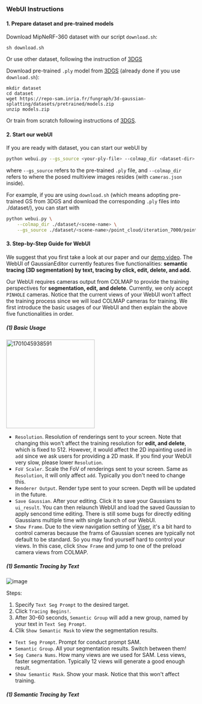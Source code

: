 ### WebUI Instructions

#### 1. Prepare dataset and pre-trained models
Download MipNeRF-360 dataset with our script `download.sh`:
```
sh download.sh
```
Or use other dataset, following the instruction of [3DGS](https://github.com/graphdeco-inria/gaussian-splatting#processing-your-own-scenes)


Download pre-trained `.ply` model from [3DGS](https://github.com/graphdeco-inria/gaussian-splatting#evaluation) (already done if you use `download.sh`):
```
mkdir dataset
cd dataset
wget https://repo-sam.inria.fr/fungraph/3d-gaussian-splatting/datasets/pretrained/models.zip
unzip models.zip
```
Or train from scratch following instructions of [3DGS](https://github.com/graphdeco-inria/gaussian-splatting#running).

#### 2. Start our webUI
If you are ready with dataset, you can start our webUI by
```bash
python webui.py --gs_source <your-ply-file> --colmap_dir <dataset-dir>
```
where `--gs_source` refers to the pre-trained `.ply` file, and `--colmap_dir` refers to where the posed multiview images resides (with `cameras.json` inside).


For example, if you are using `download.sh` (which means adopting pre-trained GS from 3DGS and download the corresponding `.ply` files into ./dataset/<scene-name>), you can start with
```bash
python webui.py \
    --colmap_dir ./dataset/<scene-name> \
    --gs_source ./dataset/<scene-name>/point_cloud/iteration_7000/point_cloud.ply
```
#### 3. Step-by-Step Guide for WebUI
We suggest that you first take a look at our paper and our [demo video](https://www.youtube.com/watch?v=TdZIICSFqsU&ab_channel=YiwenChen).
The WebUI of GaussianEditor currently features five functionalities: <b>semantic tracing (3D segmentation) by text, tracing by click, edit, delete, and add.</b>

Our WebUI requires cameras output from COLMAP to provide the training perspectives for <b>segmentation, edit, and delete</b>. Currently, we only accept `PINHOLE` cameras. Notice that the current views of your WebUI won't affect the training process since we will load COLMAP cameras for training. We first introduce the basic usages of our WebUI and then explain the above five functionalities in order.

##### (1) Basic Usage
<img width="235" alt="1701045938591" src="https://github.com/buaacyw/GaussianEditor/assets/52091468/bcb8ef14-651b-47d8-b816-064ed72cab8c">

- `Resolution`. Resolution of renderings sent to your screen. Note that changing this won't affect the training resolution for <b>edit, and delete</b>, which is fixed to 512. However, it would affect the 2D inpainting used in `add` since we ask users for providing a 2D mask. If you find your WebUI very slow, please lower `Resolution`.
- `FoV Scaler`. Scale the FoV of renderings sent to your screen. Same as `Resolution`, it will only affect `add`. Typically you don't need to change this.
- `Renderer Output`. Render type sent to your screen. Depth will be updated in the future.
- `Save Gaussian`. After your editing. Click it to save your Gaussians to `ui_result`. You can then relaunch WebUI and load the saved Gaussian to apply sencond time editing. There is still some bugs for directly editing Gaussians multiple time with single launch of our WebUI.
- `Show Frame`. Due to the view navigation setting of [Viser](https://github.com/nerfstudio-project/viser/tree/main/examples), it's a bit hard to control cameras because the frams of Gaussian scenes are typically not default to be standard. So you may find yourself hard to control your views. In this case, click `Show Frame` and jump to one of the preload camera views from COLMAP.

##### (1) Semantic Tracing by Text

![image](https://github.com/buaacyw/GaussianEditor/assets/52091468/1e66ce57-aa79-4144-9b4c-9918712ce0fb)

Steps:
1. Specify `Text Seg Prompt` to the desired target.
2. Click `Tracing Begins!`.
3. After 30-60 seconds, `Semantic Group` will add a new group, named by your text in `Text Seg Prompt`.
4. Clik `Show Semantic Mask` to view the segmentation results.

- `Text Seg Prompt`. Prompt for conduct prompt SAM.
- `Semantic Group`. All your segmentation results. Switch between them!
- `Seg Camera Nums`. How many views are we used for SAM. Less views, faster segmentation. Typically 12 views will generate a good enough result.
- `Show Semantic Mask`. Show your mask. Notice that this won't affect training.

##### (1) Semantic Tracing by Text
